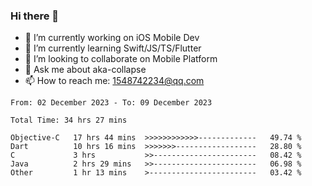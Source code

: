 ### Hi there 👋

<!--
**AkaShark/AkaShark** is a ✨ _special_ ✨ repository because its `README.md` (this file) appears on your GitHub profile.

Here are some ideas to get you started:
-->

- 🔭 I’m currently working on iOS Mobile Dev
- 🌱 I’m currently learning Swift/JS/TS/Flutter
- 👯 I’m looking to collaborate on Mobile Platform 
- 💬 Ask me about aka-collapse
- 📫 How to reach me: 1548742234@qq.com


<!--START_SECTION:waka-->

```all_time
From: 02 December 2023 - To: 09 December 2023

Total Time: 34 hrs 27 mins

Objective-C   17 hrs 44 mins  >>>>>>>>>>>>-------------   49.74 %
Dart          10 hrs 16 mins  >>>>>>>------------------   28.80 %
C             3 hrs           >>-----------------------   08.42 %
Java          2 hrs 29 mins   >>-----------------------   06.98 %
Other         1 hr 13 mins    >------------------------   03.42 %
```

<!--END_SECTION:waka-->

<!-- 
[![Anurag's github stats](https://github-readme-stats.vercel.app/api?username=AkaShark&show_icons=true&theme=radical)](https://github.com/anuraghazra/github-readme-stats)

[![Top Langs](https://github-readme-stats.vercel.app/api/top-langs/?username=AkaShark&layout=compact)](https://github.com/anuraghazra/github-readme-stats)
-->
